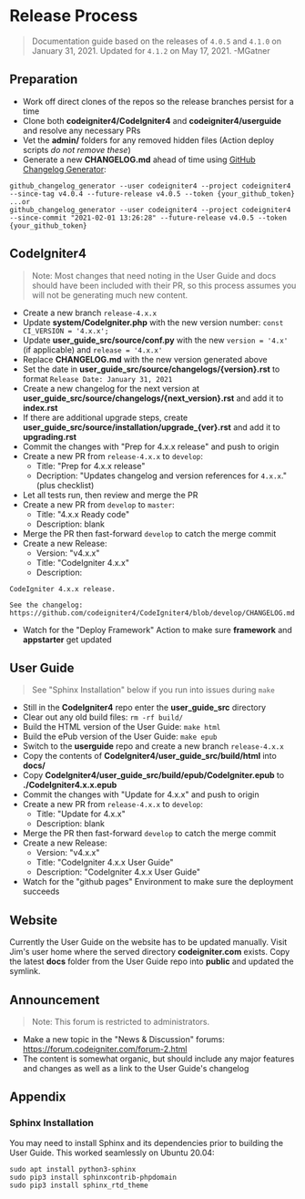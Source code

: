 # Release Process

> Documentation guide based on the releases of `4.0.5` and `4.1.0` on January 31, 2021.
> Updated for `4.1.2` on May 17, 2021.
> -MGatner

## Preparation

* Work off direct clones of the repos so the release branches persist for a time
* Clone both **codeigniter4/CodeIgniter4** and **codeigniter4/userguide** and resolve any necessary PRs
* Vet the **admin/** folders for any removed hidden files (Action deploy scripts *do not remove these*)
* Generate a new **CHANGELOG.md** ahead of time using [GitHub Changelog Generator](https://github.com/github-changelog-generator/github-changelog-generator):
```
github_changelog_generator --user codeigniter4 --project codeigniter4 --since-tag v4.0.4 --future-release v4.0.5 --token {your_github_token}
...or
github_changelog_generator --user codeigniter4 --project codeigniter4 --since-commit "2021-02-01 13:26:28" --future-release v4.0.5 --token {your_github_token}
```

## CodeIgniter4

> Note: Most changes that need noting in the User Guide and docs should have been included
> with their PR, so this process assumes you will not be generating much new content.

* Create a new branch `release-4.x.x`
* Update **system/CodeIgniter.php** with the new version number: `const CI_VERSION = '4.x.x';`
* Update **user_guide_src/source/conf.py** with the new `version = '4.x'` (if applicable) and `release = '4.x.x'`
* Replace **CHANGELOG.md** with the new version generated above
* Set the date in **user_guide_src/source/changelogs/{version}.rst** to format `Release Date: January 31, 2021`
* Create a new changelog for the next version at **user_guide_src/source/changelogs/{next_version}.rst** and add it to **index.rst**
* If there are additional upgrade steps, create **user_guide_src/source/installation/upgrade_{ver}.rst** and add it to **upgrading.rst**
* Commit the changes with "Prep for 4.x.x release" and push to origin
* Create a new PR from `release-4.x.x` to `develop`:
	* Title: "Prep for 4.x.x release"
	* Decription: "Updates changelog and version references for `4.x.x`." (plus checklist)
* Let all tests run, then review and merge the PR
* Create a new PR from `develop` to `master`:
	* Title: "4.x.x Ready code"
	* Description: blank
* Merge the PR then fast-forward `develop` to catch the merge commit
* Create a new Release:
	* Version: "v4.x.x"
	* Title: "CodeIgniter 4.x.x"
	* Description:
```
CodeIgniter 4.x.x release. 

See the changelog: https://github.com/codeigniter4/CodeIgniter4/blob/develop/CHANGELOG.md
```
* Watch for the "Deploy Framework" Action to make sure **framework** and **appstarter** get updated

## User Guide

> See "Sphinx Installation" below if you run into issues during `make`

* Still in the **CodeIgniter4** repo enter the **user_guide_src** directory
* Clear out any old build files: `rm -rf build/`
* Build the HTML version of the User Guide: `make html`
* Build the ePub version of the User Guide: `make epub`
* Switch to the **userguide** repo and create a new branch `release-4.x.x`
* Copy the contents of **CodeIgniter4/user_guide_src/build/html** into **docs/**
* Copy **CodeIgniter4/user_guide_src/build/epub/CodeIgniter.epub** to **./CodeIgniter4.x.x.epub**
* Commit the changes with "Update for 4.x.x" and push to origin
* Create a new PR from `release-4.x.x` to `develop`:
	* Title: "Update for 4.x.x"
	* Description: blank
* Merge the PR then fast-forward `develop` to catch the merge commit
* Create a new Release:
	* Version: "v4.x.x"
	* Title: "CodeIgniter 4.x.x User Guide"
	* Description: "CodeIgniter 4.x.x User Guide"
* Watch for the "github pages" Environment to make sure the deployment succeeds

## Website

Currently the User Guide on the website has to be updated manually. Visit Jim's user home
where the served directory **codeigniter.com** exists. Copy the latest **docs** folder from
the User Guide repo into **public** and updated the symlink.

## Announcement

> Note: This forum is restricted to administrators.

* Make a new topic in the "News & Discussion" forums: https://forum.codeigniter.com/forum-2.html
* The content is somewhat organic, but should include any major features and changes as well as a link to the User Guide's changelog

## Appendix

### Sphinx Installation

You may need to install Sphinx and its dependencies prior to building the User Guide.
This worked seamlessly on Ubuntu 20.04:
```
sudo apt install python3-sphinx
sudo pip3 install sphinxcontrib-phpdomain
sudo pip3 install sphinx_rtd_theme
```

